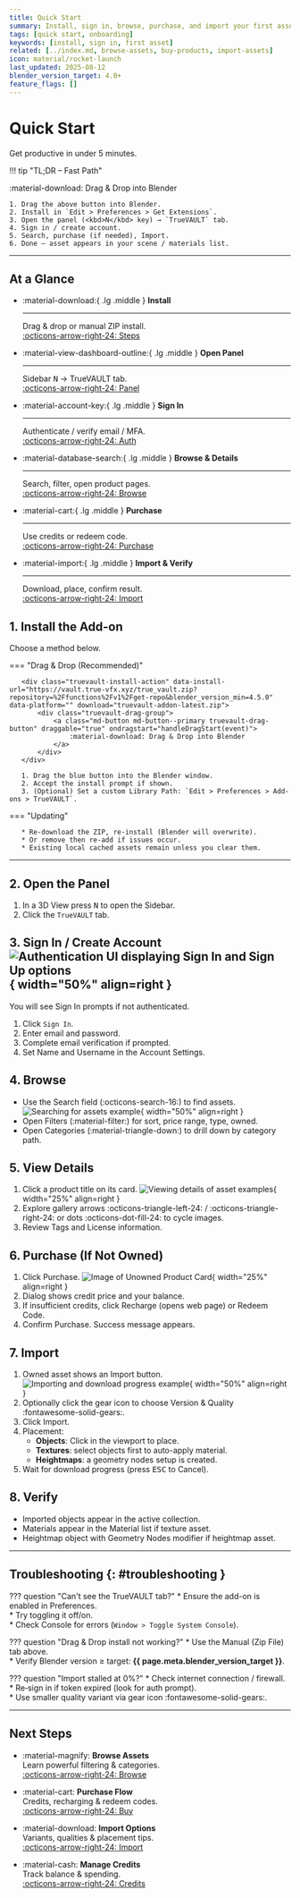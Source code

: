 ```yaml
---
title: Quick Start
summary: Install, sign in, browse, purchase, and import your first asset.
tags: [quick start, onboarding]
keywords: [install, sign in, first asset]
related: [../index.md, browse-assets, buy-products, import-assets]
icon: material/rocket-launch
last_updated: 2025-08-12
blender_version_target: 4.0+
feature_flags: []
---
```


# Quick Start

Get productive in under 5 minutes.

!!! tip "TL;DR – Fast Path"
    <div class="truevault-install-action" data-install-url="https://vault.true-vfx.xyz/true_vault.zip?repository=%2Ffunctions%2Fv1%2Fget-repo&blender_version_min=4.5.0" data-platform="" download="truevault-addon-latest.zip">
        <div class="truevault-drag-group">
            <a class="md-button md-button--primary truevault-drag-button" draggable="true" ondragstart="handleDragStart(event)">
                :material-download: Drag & Drop into Blender
            </a>
        </div>
    </div>
    
    1. Drag the above button into Blender.
    2. Install in `Edit > Preferences > Get Extensions`.
    3. Open the panel (<kbd>N</kbd> key) → `TrueVAULT` tab.  
    4. Sign in / create account.
    5. Search, purchase (if needed), Import.  
    6. Done – asset appears in your scene / materials list.

---

## At a Glance
<div class="grid cards" markdown>

-   :material-download:{ .lg .middle } __Install__

    ---

    Drag & drop or manual ZIP install.  
    [:octicons-arrow-right-24: Steps](#1-install-the-add-on)

-   :material-view-dashboard-outline:{ .lg .middle } __Open Panel__

    ---

    Sidebar <kbd>N</kbd> → TrueVAULT tab.  
    [:octicons-arrow-right-24: Panel](#2-open-the-panel)

-   :material-account-key:{ .lg .middle } __Sign In__

    ---

    Authenticate / verify email / MFA.  
    [:octicons-arrow-right-24: Auth](#3-sign-in-create-account)

-   :material-database-search:{ .lg .middle } __Browse & Details__

    ---

    Search, filter, open product pages.  
    [:octicons-arrow-right-24: Browse](#4-browse)

-   :material-cart:{ .lg .middle } __Purchase__

    ---

    Use credits or redeem code.  
    [:octicons-arrow-right-24: Purchase](#6-purchase-if-not-owned)

-   :material-import:{ .lg .middle } __Import & Verify__

    ---

    Download, place, confirm result.  
    [:octicons-arrow-right-24: Import](#7-import)

</div>

## 1. Install the Add-on

Choose a method below.

=== "Drag & Drop (Recommended)"

       <div class="truevault-install-action" data-install-url="https://vault.true-vfx.xyz/true_vault.zip?repository=%2Ffunctions%2Fv1%2Fget-repo&blender_version_min=4.5.0" data-platform="" download="truevault-addon-latest.zip">
           <div class="truevault-drag-group">
               <a class="md-button md-button--primary truevault-drag-button" draggable="true" ondragstart="handleDragStart(event)">
                   :material-download: Drag & Drop into Blender
               </a>
           </div>
       </div>

       1. Drag the blue button into the Blender window.  
       2. Accept the install prompt if shown.  
       3. (Optional) Set a custom Library Path: `Edit > Preferences > Add-ons > TrueVAULT`.

=== "Updating"

       * Re‑download the ZIP, re-install (Blender will overwrite).  
       * Or remove then re-add if issues occur.  
       * Existing local cached assets remain unless you clear them.

<!-- === "Manual (Zip File)"

       1. Click the link to download: [Download latest add-on ZIP](https://github.com/True-VFX/true_vault/releases/latest){ .md-button }  
       2. Blender: `Edit > Preferences > Add-ons > Install...`  
       3. Select the downloaded `true_vault.zip`.  
       4. Enable the checkbox.  
       5. (Optional) Adjust Library Path. -->

<script>
function handleDragStart(event) {
    const container = event.target.closest('.truevault-install-action');
    const installUrl = container.getAttribute('data-install-url');
    event.dataTransfer.setData('text/uri-list', installUrl);
    event.dataTransfer.setData('text/plain', installUrl);
    event.dataTransfer.effectAllowed = 'copy';
    event.target.classList.add('dragging');
}
document.addEventListener('DOMContentLoaded', () => {
    const btn = document.querySelector('.truevault-drag-button');
    if (btn) btn.addEventListener('dragend', e => e.target.classList.remove('dragging'));
});
</script>

---

## 2. Open the Panel
1. In a 3D View press <kbd>N</kbd> to open the Sidebar.
2. Click the `TrueVAULT` tab.

## 3. Sign In / Create Account ![Authentication UI displaying Sign In and Sign Up options](../assets/img/auth_ui.webp){ width="50%" align=right }
You will see Sign In prompts if not authenticated.

1. Click `Sign In`.
2. Enter email and password.
3. Complete email verification if prompted.
4. Set Name and Username in the Account Settings.


## 4. Browse

- Use the Search field (:octicons-search-16:) to find assets.
![Searching for assets example](../assets/gifs/searching_example.webp){ width="50%" align=right }
- Open Filters (:material-filter:) for sort, price range, type, owned.
- Open Categories (:material-triangle-down:) to drill down by category path.

## 5. View Details
1. Click a product title on its card.
![Viewing details of asset examples ](../assets/gifs/view_details_example.webp){ width="25%" align=right }
2. Explore gallery arrows :octicons-triangle-left-24: / :octicons-triangle-right-24: or dots :octicons-dot-fill-24: to cycle images.
3. Review Tags and License information.

## 6. Purchase (If Not Owned)
1. Click Purchase.
![Image of Unowned Product Card](../assets/img/product_card_unowned.webp){ width="25%" align=right }
2. Dialog shows credit price and your balance.
3. If insufficient credits, click Recharge (opens web page) or Redeem Code.
4. Confirm Purchase. Success message appears.

## 7. Import
1. Owned asset shows an Import button.
![Importing and download progress example](../assets/gifs/download_importing_example.webp){ width="50%" align=right }
2. Optionally click the gear icon to choose Version & Quality :fontawesome-solid-gears:.
3. Click Import.
4. Placement:
      - **Objects**: Click in the viewport to place.
      - **Textures**: select objects first to auto-apply material.
      - **Heightmaps**: a geometry nodes setup is created.
5. Wait for download progress (press <kbd>ESC</kbd> to Cancel).

## 8. Verify
- Imported objects appear in the active collection.
- Materials appear in the Material list if texture asset.
- Heightmap object with Geometry Nodes modifier if heightmap asset.

---

## Troubleshooting {: #troubleshooting }

??? question "Can't see the TrueVAULT tab?"
    * Ensure the add-on is enabled in Preferences.  
    * Try toggling it off/on.  
    * Check Console for errors (`Window > Toggle System Console`).

??? question "Drag & Drop install not working?"
    * Use the Manual (Zip File) tab above.  
    * Verify Blender version ≥ target: **{{ page.meta.blender_version_target }}**.

??? question "Import stalled at 0%?"
    * Check internet connection / firewall.  
    * Re‑sign in if token expired (look for auth prompt).  
    * Use smaller quality variant via gear icon :fontawesome-solid-gears:.

---

## Next Steps

<div class="grid cards" markdown>

- :material-magnify: __Browse Assets__  
    Learn powerful filtering & categories.  
    [:octicons-arrow-right-24: Browse](browse-assets.md)

- :material-cart: __Purchase Flow__  
    Credits, recharging & redeem codes.  
    [:octicons-arrow-right-24: Buy](buy-products.md)

- :material-download: __Import Options__  
    Variants, qualities & placement tips.  
    [:octicons-arrow-right-24: Import](import-assets.md)

- :material-cash: __Manage Credits__  
    Track balance & spending.  
    [:octicons-arrow-right-24: Credits](manage-credits.md)

</div>
